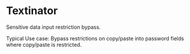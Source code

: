 # Textinator
Sensitive data input restriction bypass.

Typical Use case: Bypass restrictions on copy/paste into password fields where copy/paste is restricted.
